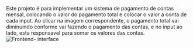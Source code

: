 Este projeto é para implementar um sistema de pagamento de contas mensal, colocando o valor do pagamento total e colocar o valor a conta de cada input. Ao clicar na imagem correspondente,
o pagamento total vai diminuindo conforme vai fazendo o pagamento das contas, e no input ao lado, esta responsavel para somar os valores das contas.
![Frontend- interface](https://github.com/Gilberto-cpu/controle_contas/assets/120422544/587cb8ea-9072-409a-9f1a-9072a5a52854)
